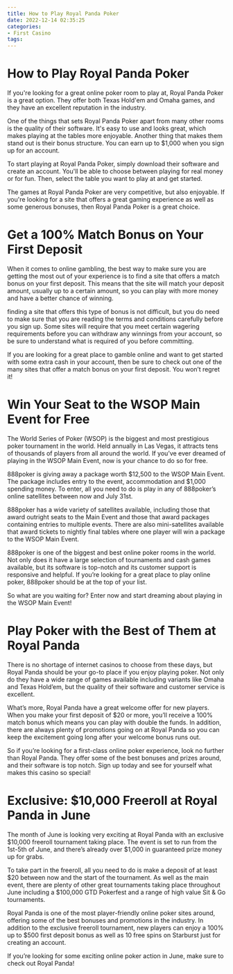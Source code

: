 ```yaml
---
title: How to Play Royal Panda Poker 
date: 2022-12-14 02:35:25
categories:
- First Casino
tags:
---
```



#  How to Play Royal Panda Poker 

If you're looking for a great online poker room to play at, Royal Panda Poker is a great option. They offer both Texas Hold'em and Omaha games, and they have an excellent reputation in the industry.

One of the things that sets Royal Panda Poker apart from many other rooms is the quality of their software. It's easy to use and looks great, which makes playing at the tables more enjoyable. Another thing that makes them stand out is their bonus structure. You can earn up to $1,000 when you sign up for an account.

To start playing at Royal Panda Poker, simply download their software and create an account. You'll be able to choose between playing for real money or for fun. Then, select the table you want to play at and get started.

The games at Royal Panda Poker are very competitive, but also enjoyable. If you're looking for a site that offers a great gaming experience as well as some generous bonuses, then Royal Panda Poker is a great choice.

#  Get a 100% Match Bonus on Your First Deposit 

When it comes to online gambling, the best way to make sure you are getting the most out of your experience is to find a site that offers a match bonus on your first deposit. This means that the site will match your deposit amount, usually up to a certain amount, so you can play with more money and have a better chance of winning. 

 finding a site that offers this type of bonus is not difficult, but you do need to make sure that you are reading the terms and conditions carefully before you sign up. Some sites will require that you meet certain wagering requirements before you can withdraw any winnings from your account, so be sure to understand what is required of you before committing. 

If you are looking for a great place to gamble online and want to get started with some extra cash in your account, then be sure to check out one of the many sites that offer a match bonus on your first deposit. You won’t regret it!

#  Win Your Seat to the WSOP Main Event for Free 

The World Series of Poker (WSOP) is the biggest and most prestigious poker tournament in the world. Held annually in Las Vegas, it attracts tens of thousands of players from all around the world. If you’ve ever dreamed of playing in the WSOP Main Event, now is your chance to do so for free.

888poker is giving away a package worth $12,500 to the WSOP Main Event. The package includes entry to the event, accommodation and $1,000 spending money. To enter, all you need to do is play in any of 888poker’s online satellites between now and July 31st.

888poker has a wide variety of satellites available, including those that award outright seats to the Main Event and those that award packages containing entries to multiple events. There are also mini-satellites available that award tickets to nightly final tables where one player will win a package to the WSOP Main Event.

888poker is one of the biggest and best online poker rooms in the world. Not only does it have a large selection of tournaments and cash games available, but its software is top-notch and its customer support is responsive and helpful. If you’re looking for a great place to play online poker, 888poker should be at the top of your list.

So what are you waiting for? Enter now and start dreaming about playing in the WSOP Main Event!

#  Play Poker with the Best of Them at Royal Panda 

There is no shortage of internet casinos to choose from these days, but Royal Panda should be your go-to place if you enjoy playing poker. Not only do they have a wide range of games available including variants like Omaha and Texas Hold’em, but the quality of their software and customer service is excellent.

What’s more, Royal Panda have a great welcome offer for new players. When you make your first deposit of $20 or more, you’ll receive a 100% match bonus which means you can play with double the funds. In addition, there are always plenty of promotions going on at Royal Panda so you can keep the excitement going long after your welcome bonus runs out.

So if you’re looking for a first-class online poker experience, look no further than Royal Panda. They offer some of the best bonuses and prizes around, and their software is top notch. Sign up today and see for yourself what makes this casino so special!

#  Exclusive: $10,000 Freeroll at Royal Panda in June

The month of June is looking very exciting at Royal Panda with an exclusive $10,000 freeroll tournament taking place. The event is set to run from the 1st-5th of June, and there’s already over $1,000 in guaranteed prize money up for grabs.

To take part in the freeroll, all you need to do is make a deposit of at least $20 between now and the start of the tournament. As well as the main event, there are plenty of other great tournaments taking place throughout June including a $100,000 GTD Pokerfest and a range of high value Sit & Go tournaments.

 Royal Panda is one of the most player-friendly online poker sites around, offering some of the best bonuses and promotions in the industry. In addition to the exclusive freeroll tournament, new players can enjoy a 100% up to $500 first deposit bonus as well as 10 free spins on Starburst just for creating an account.

If you’re looking for some exciting online poker action in June, make sure to check out Royal Panda!